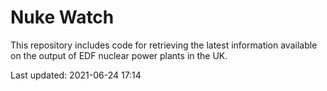 # Nuke Watch

This repository includes code for retrieving the latest information available on the output of EDF nuclear power plants in the UK.

Last updated: 2021-06-24 17:14